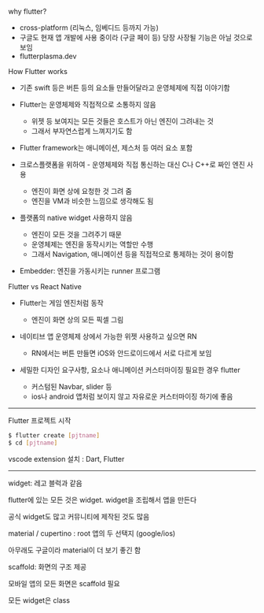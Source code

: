 why flutter?

- cross-platform (리눅스, 임베디드 등까지 가능)
- 구글도 현재 앱 개발에 사용 중이라 (구글 페이 등) 당장 사장될 기능은 아닐 것으로 보임
- flutterplasma.dev



How Flutter works

- 기존 swift 등은 버튼 등의 요소들 만들어달라고 운영체제에 직접 이야기함

- Flutter는 운영체제와 직접적으로 소통하지 않음
  - 위젯 등 보여지는 모든 것들은 호스트가 아닌 엔진이 그려내는 것
  - 그래서 부자연스럽게 느껴지기도 함
- Flutter framework는 애니메이션, 제스처 등 여러 요소 포함
- 크로스플랫폼을 위하여 - 운영체제와 직접 통신하는 대신 C나 C++로 짜인 엔진 사용
  - 엔진이 화면 상에 요청한 것 그려 줌
  - 엔진을 VM과 비슷한 느낌으로 생각해도 됨
- 플랫폼의 native widget 사용하지 않음
  - 엔진이 모든 것을 그려주기 때문
  - 운영체제는 엔진을 동작시키는 역할만 수행
  - 그래서 Navigation, 애니메이션 등을 직접적으로 통제하는 것이 용이함

* Embedder: 엔진을 가동시키는 runner 프로그램



Flutter vs React Native

- Flutter는 게임 엔진처럼 동작
  - 엔진이 화면 상의 모든 픽셀 그림

- 네이티브 앱 운영체제 상에서 가능한 위젯 사용하고 싶으면 RN
  - RN에서는 버튼 만들면 iOS와 안드로이드에서 서로 다르게 보임

- 세밀한 디자인 요구사항, 요소나 애니메이션 커스터마이징 필요한 경우 flutter
  - 커스텀된 Navbar, slider 등
  - ios나 android 앱처럼 보이지 않고 자유로운 커스터마이징 하기에 좋음

----



Flutter 프로젝트 시작

```bash
$ flutter create [pjtname]
$ cd [pjtname]
```



vscode extension 설치 : Dart, Flutter



---

widget: 레고 블럭과 같음

flutter에 있는 모든 것은 widget. widget을 조립해서 앱을 만든다

공식 widget도 많고 커뮤니티에 제작된 것도 많음



material / cupertino : root 앱의 두 선택지 (google/ios)

아무래도 구글이라 material이 더 보기 좋긴 함



scaffold: 화면의 구조 제공

모바일 앱의 모든 화면은 scaffold 필요



모든 widget은 class